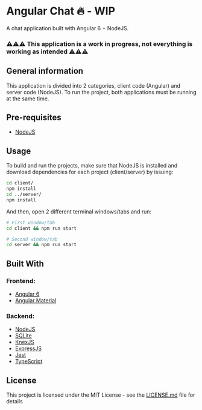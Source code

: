 
# Angular Chat 🔥 - WIP 

A chat application built with Angular 6 + NodeJS.

### ⚠️⚠️⚠️ This application is a work in progress, not everything is working as intended ⚠️⚠️⚠️

## General information
This application is divided into 2 categories, client code (Angular) and server code (NodeJS). To run the project, both applications must be running at the same time.

## Pre-requisites

* [NodeJS](https://nodejs.org)

## Usage

To build and run the projects, make sure that NodeJS is installed and download dependencies for each project (client/server) by issuing:

```bash
cd client/
npm install
cd ../server/
npm install
```

And then, open 2 different terminal windows/tabs and run:

```bash
# First window/tab
cd client && npm run start

# Second window/tab
cd server && npm run start
```

## Built With
### Frontend:
* [Angular 6](https://angular.io)
* [Angular Material](https://material.angular.io)

### Backend:
* [NodeJS](https://nodejs.org)
* [SQLite](https://www.sqlite.org)
* [KnexJS](https://knexjs.org)
* [ExpressJS](https://expressjs.com)
* [Jest](https://jestjs.io)
* [TypeScript](https://www.typescriptlang.org)

## License

This project is licensed under the MIT License - see the [LICENSE.md](LICENSE.md) file for details
